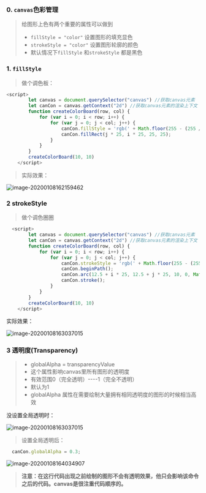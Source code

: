 ### 0.  `canvas`色彩管理

> 给图形上色有两个重要的属性可以做到
>
> - `fillStyle = "color"` 设置图形的填充显色
> - `strokeStyle = "color"` 设置图形轮廓的颜色
> - 默认情况下`fillStyle` 和`strokeStyle` 都是黑色

### 1. `fillStyle`

> 做个调色板：

```js
<script>
        let canvas = document.querySelector("canvas") //获取canvas元素
        let canCon = canvas.getContext("2d") //获取canvas元素的渲染上下文
        function createColorBoard(row, col) {
            for (var i = 0; i < row; i++) {
                for (var j = 0; j < col; j++) {
                    canCon.fillStyle = 'rgb(' + Math.floor(255 - (255 / row) * i) + ',' + Math.floor(255 - (255 / col) * j) + ',0)';
                    canCon.fillRect(j * 25, i * 25, 25, 25);
                }
            }
        }
        createColorBoard(10, 10)
    </script>
```

> 实际效果：

![image-20200108162159462](C:\Users\王雨波\AppData\Roaming\Typora\typora-user-images\image-20200108162159462.png)

### 2 strokeStyle

> 做个调色圈圈

```js
  <script>
        let canvas = document.querySelector("canvas") //获取canvas元素
        let canCon = canvas.getContext("2d") //获取canvas元素的渲染上下文
        function createColorBoard(row, col) {
            for (var i = 0; i < row; i++) {
                for (var j = 0; j < col; j++) {
                    canCon.strokeStyle = 'rgb(' + Math.floor(255 - (255 / row) * i) + ',' + Math.floor(255 - (255 / col) * j) + ',0)';
                    canCon.beginPath();
                    canCon.arc(12.5 + i * 25, 12.5 + j * 25, 10, 0, Math.PI * 2, true);
                    canCon.stroke();
                }
            }
        }
        createColorBoard(10, 10)
    </script>
```

实际效果：

<img src="C:\Users\王雨波\AppData\Roaming\Typora\typora-user-images\image-20200108163037015.png" alt="image-20200108163037015" />

### 3 透明度(Transparency)

> - globalAlpha = transparencyValue
> - 这个属性影响canvas里所有图形的透明度
> - 有效范围0（完全透明）----1（完全不透明）
> - 默认为1
> - globalAlpha 属性在需要绘制大量拥有相同透明度的图形的时候相当高效

没设置全局透明时：

![image-20200108163037015](C:\Users\王雨波\AppData\Roaming\Typora\typora-user-images\image-20200108163037015.png)

> 设置全局透明后：

```js
  canCon.globalAlpha = 0.3;
```

<img src="C:\Users\王雨波\AppData\Roaming\Typora\typora-user-images\image-20200108164034907.png" alt="image-20200108164034907"  />

> **注意：在这行代码出现之前绘制的图形不会有透明效果，他只会影响该命令之后的代码。canvas是很注重代码顺序的。**

